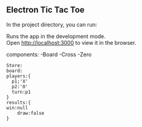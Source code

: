 ## Electron Tic Tac Toe

In the project directory, you can run:


Runs the app in the development mode.<br />
Open [http://localhost:3000](http://localhost:3000) to view it in the browser.

components:
-Board
    -Cross
    -Zero
    
    Store:
    board:
    players:{
      p1;'X'
      p2:'O'
      turn:p1
    }
    results:{
    win:null
        draw:false
    }